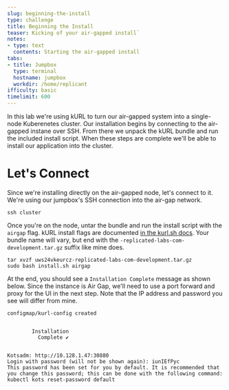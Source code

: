 ```yaml
---
slug: beginning-the-install
type: challenge
title: Beginning the Install
teaser: Kicking of your air-gapped install`
notes:
- type: text
  contents: Starting the air-gapped install
tabs:
- title: Jumpbox
  type: terminal
  hostname: jumpbox
  workdir: /home/replicant
ifficulty: basic
timelimit: 600
---
```


In this lab we're using kURL to turn our air-gapped system into a single-node
Kuberenetes cluster. Our installation begins by connecting to the air-gapped
instane over SSH. From there we unpack the kURL bundle and run the included
install script. When these steps are complete we'll be able to install our
application into the cluster.

Let's Connect
=============

Since we're installing directly on the air-gapped node, let's connect to it.
We're using our jumpbox's SSH connection into the air-gap network.

```shell
ssh cluster
```

Once you're on the node, untar the bundle and run the install script 
with the `airgap` flag. kURL install flags are documented 
[in the kurl.sh docs](https://kurl.sh/docs/install-with-kurl/advanced-options).
Your bundle name will vary, but end with the `-replicated-labs-com-development.tar.gz`
suffix like mine does.

```shell
tar xvzf uws24vkeurcz-replicated-labs-com-development.tar.gz
sudo bash install.sh airgap
```

At the end, you should see a `Installation Complete` message as shown below. 
Since the instance is Air Gap, we'll need to use a port forward and proxy for
the UI in the next step. Note that the IP address and password you see will 
differ from mine.

```text
configmap/kurl-config created


		Installation
		  Complete ✔


Kotsadm: http://10.128.1.47:30880
Login with password (will not be shown again): iunIEfPyc
This password has been set for you by default. It is recommended that you change this password; this can be done with the following command: kubectl kots reset-password default
```
